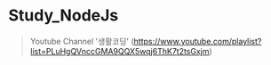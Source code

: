 # Study_NodeJs

> Youtube Channel '생활코딩' (https://www.youtube.com/playlist?list=PLuHgQVnccGMA9QQX5wqj6ThK7t2tsGxjm)
